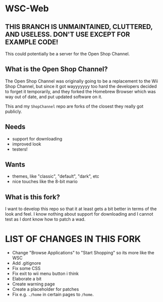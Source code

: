 # WSC-Web
## THIS BRANCH IS UNMAINTAINED, CLUTTERED, AND USELESS. DON'T USE EXCEPT FOR EXAMPLE CODE!
This could potentially be a server for the Open Shop Channel.

## What is the Open Shop Channel?
The Open Shop Channel was originally going to be a replacement to the Wii Shop Channel, but since it got wayyyyyyy too hard the developers decided to forget it
temporarily, and they forked the Homebrew Browser which was way out of date, and put updated software on it.

This and my `ShopChannel` repo are forks of the closest they really got publicly.

## Needs
- support for downloading
- improved look
- testers!

## Wants
- themes, like "classic", "default", "dark", etc
- nice touches like the 8-bit mario

## What is this fork?
I want to develop this repo so that it at least gets a bit better in terms of the look and feel. I know nothing about support for downloading and I cannot test as I dont know how to patch a wad.

# LIST OF CHANGES IN THIS FORK
- Change "Browse Applications" to "Start Shopping" so its more like the WSC
- Add .gitignore
- Fix some CSS
- Fix exit to wii menu button i think
- Elaborate a bit
- Create warning page
- Create a placeholder for patches
- Fix e.g. `./home` in certain pages to `/home`.
